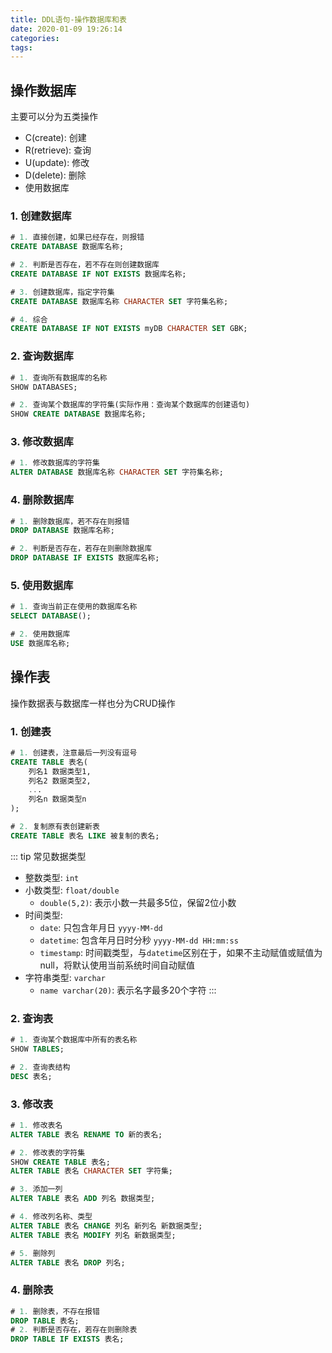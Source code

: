 ```yaml
---
title: DDL语句-操作数据库和表
date: 2020-01-09 19:26:14
categories: 
tags:
---
```

## 操作数据库
主要可以分为五类操作
- C(create): 创建
- R(retrieve): 查询
- U(update): 修改
- D(delete): 删除
- 使用数据库

### 1. 创建数据库
```sql
# 1. 直接创建，如果已经存在，则报错
CREATE DATABASE 数据库名称;

# 2. 判断是否存在，若不存在则创建数据库
CREATE DATABASE IF NOT EXISTS 数据库名称;

# 3. 创建数据库，指定字符集
CREATE DATABASE 数据库名称 CHARACTER SET 字符集名称;

# 4. 综合
CREATE DATABASE IF NOT EXISTS myDB CHARACTER SET GBK;
```

### 2. 查询数据库
```sql
# 1. 查询所有数据库的名称
SHOW DATABASES;

# 2. 查询某个数据库的字符集(实际作用：查询某个数据库的创建语句)
SHOW CREATE DATABASE 数据库名称;
```

### 3. 修改数据库
```sql
# 1. 修改数据库的字符集
ALTER DATABASE 数据库名称 CHARACTER SET 字符集名称;
```

### 4. 删除数据库
```sql
# 1. 删除数据库，若不存在则报错
DROP DATABASE 数据库名称;

# 2. 判断是否存在，若存在则删除数据库
DROP DATABASE IF EXISTS 数据库名称;
```

### 5. 使用数据库
```sql
# 1. 查询当前正在使用的数据库名称
SELECT DATABASE();

# 2. 使用数据库
USE 数据库名称;
```

## 操作表
操作数据表与数据库一样也分为CRUD操作

### 1. 创建表
```sql
# 1. 创建表，注意最后一列没有逗号
CREATE TABLE 表名(
    列名1 数据类型1,
    列名2 数据类型2,
    ...
    列名n 数据类型n 
);

# 2. 复制原有表创建新表
CREATE TABLE 表名 LIKE 被复制的表名;
```

::: tip 常见数据类型
- 整数类型: `int`
- 小数类型: `float/double`
    + `double(5,2)`: 表示小数一共最多5位，保留2位小数
- 时间类型: 
    + `date`: 只包含年月日 `yyyy-MM-dd` 
    + `datetime`: 包含年月日时分秒 `yyyy-MM-dd HH:mm:ss`
    + `timestamp`: 时间戳类型，与`datetime`区别在于，如果不主动赋值或赋值为null，将默认使用当前系统时间自动赋值
- 字符串类型: `varchar`
    + `name varchar(20)`: 表示名字最多20个字符
:::

### 2. 查询表
```sql
# 1. 查询某个数据库中所有的表名称
SHOW TABLES;

# 2. 查询表结构
DESC 表名;
```

### 3. 修改表
```sql
# 1. 修改表名
ALTER TABLE 表名 RENAME TO 新的表名;

# 2. 修改表的字符集
SHOW CREATE TABLE 表名;
ALTER TABLE 表名 CHARACTER SET 字符集;

# 3. 添加一列
ALTER TABLE 表名 ADD 列名 数据类型;

# 4. 修改列名称、类型
ALTER TABLE 表名 CHANGE 列名 新列名 新数据类型;
ALTER TABLE 表名 MODIFY 列名 新数据类型;

# 5. 删除列
ALTER TABLE 表名 DROP 列名;
```


### 4. 删除表
```sql
# 1. 删除表，不存在报错
DROP TABLE 表名;
# 2. 判断是否存在，若存在则删除表
DROP TABLE IF EXISTS 表名;
```
